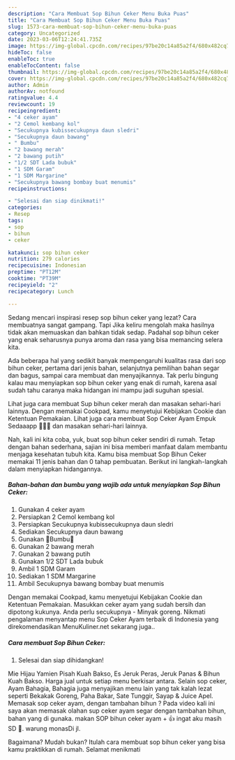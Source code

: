 ```yaml
---
description: "Cara Membuat Sop Bihun Ceker Menu Buka Puas"
title: "Cara Membuat Sop Bihun Ceker Menu Buka Puas"
slug: 1573-cara-membuat-sop-bihun-ceker-menu-buka-puas
category: Uncategorized
date: 2023-03-06T12:24:41.735Z
image: https://img-global.cpcdn.com/recipes/97be20c14a85a2f4/680x482cq70/sop-bihun-ceker-foto-resep-utama.jpg
hideToc: false
enableToc: true
enableTocContent: false
thumbnail: https://img-global.cpcdn.com/recipes/97be20c14a85a2f4/680x482cq70/sop-bihun-ceker-foto-resep-utama.jpg
cover: https://img-global.cpcdn.com/recipes/97be20c14a85a2f4/680x482cq70/sop-bihun-ceker-foto-resep-utama.jpg
author: Admin
authorAv: notfound
ratingvalue: 4.4
reviewcount: 19
recipeingredient:
- "4 ceker ayam"
- "2 Cemol kembang kol"
- "Secukupnya kubissecukupnya daun sledri"
- "Secukupnya daun bawang"
- " Bumbu"
- "2 bawang merah"
- "2 bawang putih"
- "1/2 SDT Lada bubuk"
- "1 SDM Garam"
- "1 SDM Margarine"
- "Secukupnya bawang bombay buat menumis"
recipeinstructions:

- "Selesai dan siap dinikmati!"
categories:
- Resep
tags:
- sop
- bihun
- ceker

katakunci: sop bihun ceker 
nutrition: 279 calories
recipecuisine: Indonesian
preptime: "PT12M"
cooktime: "PT39M"
recipeyield: "2"
recipecategory: Lunch

---
```



Sedang mencari inspirasi resep sop bihun ceker yang lezat? Cara membuatnya sangat gampang. Tapi Jika keliru mengolah maka hasilnya tidak akan memuaskan dan bahkan tidak sedap. Padahal sop bihun ceker yang enak seharusnya punya aroma dan rasa yang bisa memancing selera kita.


Ada beberapa hal yang sedikit banyak mempengaruhi kualitas rasa dari sop bihun ceker, pertama dari jenis bahan, selanjutnya pemilihan bahan segar dan bagus, sampai cara membuat dan menyajikannya. Tak perlu bingung kalau mau menyiapkan sop bihun ceker yang enak di rumah, karena asal sudah tahu caranya maka hidangan ini mampu jadi suguhan spesial.

Lihat juga cara membuat Sup bihun ceker merah dan masakan sehari-hari lainnya. Dengan memakai Cookpad, kamu menyetujui Kebijakan Cookie dan Ketentuan Pemakaian. Lihat juga cara membuat Sop Ceker Ayam Empuk Sedaaapp 🤤🤤🤤 dan masakan sehari-hari lainnya.


Nah, kali ini kita coba, yuk, buat sop bihun ceker sendiri di rumah. Tetap dengan bahan sederhana, sajian ini bisa memberi manfaat dalam membantu menjaga kesehatan tubuh kita. Kamu bisa membuat Sop Bihun Ceker memakai 11 jenis bahan dan 0 tahap pembuatan. Berikut ini langkah-langkah dalam menyiapkan hidangannya.

<!--inarticleads1-->

##### Bahan-bahan dan bumbu yang wajib ada untuk menyiapkan Sop Bihun Ceker:

1. Gunakan 4 ceker ayam
1. Persiapkan 2 Cemol kembang kol
1. Persiapkan Secukupnya kubissecukupnya daun sledri
1. Sediakan Secukupnya daun bawang
1. Gunakan  🌵Bumbu🌵
1. Gunakan 2 bawang merah
1. Gunakan 2 bawang putih
1. Gunakan 1/2 SDT Lada bubuk
1. Ambil 1 SDM Garam
1. Sediakan 1 SDM Margarine
1. Ambil Secukupnya bawang bombay buat menumis


Dengan memakai Cookpad, kamu menyetujui Kebijakan Cookie dan Ketentuan Pemakaian. Masukkan ceker ayam yang sudah bersih dan dipotong kukunya. Anda perlu secukupnya - Minyak goreng. Nikmati pengalaman menyantap menu Sop Ceker Ayam terbaik di Indonesia yang direkomendasikan MenuKuliner.net sekarang juga.. 

<!--inarticleads2-->

##### Cara membuat Sop Bihun Ceker:


1. Selesai dan siap dihidangkan!

Mie Hijau Yamien Pisah Kuah Bakso, Es Jeruk Peras, Jeruk Panas &amp; Bihun Kuah Bakso. Harga jual untuk setiap menu berkisar antara. Selain sop ceker, Ayam Bahagia, Bahagia juga menyajikan menu lain yang tak kalah lezat seperti Bekakak Goreng, Paha Bakar, Sate Tunggir, Sayap &amp; Juice Apel. Memasak sop ceker ayam, dengan tambahan bihun ? Pada video kali ini saya akan memasak olahan sup ceker ayam segar dengan tambahan bihun, bahan yang di gunaka. makan SOP bihun ceker ayam + 👍 ingat aku masih SD 🤭. warung monasDi jl. 

Bagaimana? Mudah bukan? Itulah cara membuat sop bihun ceker yang bisa kamu praktikkan di rumah. Selamat menikmati
